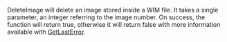 DeleteImage will delete an image stored inside a WIM file. It takes a single parameter, an integer referring to the image number. On success, the function will return true, otherwise it will return false with more information available with [GetLastError](GetLastError.md).